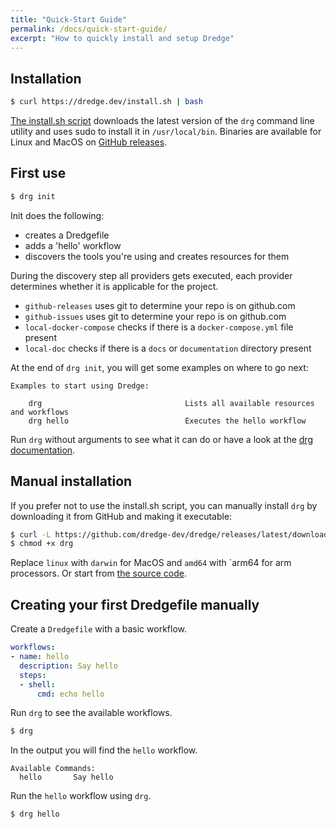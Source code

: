 ```yaml
---
title: "Quick-Start Guide"
permalink: /docs/quick-start-guide/
excerpt: "How to quickly install and setup Dredge"
---
```


## Installation

```bash
$ curl https://dredge.dev/install.sh | bash
```

[The install.sh script](https://github.com/dredge-dev/dredge/blob/main/assets/install.sh) downloads the latest version of the `drg` command line utility and uses sudo to install it in `/usr/local/bin`. Binaries are available for Linux and MacOS on [GitHub releases](https://github.com/dredge-dev/dredge/releases).

## First use

```bash
$ drg init
```

Init does the following:
 * creates a Dredgefile
 * adds a 'hello' workflow
 * discovers the tools you're using and creates resources for them

During the discovery step all providers gets executed, each provider determines whether it is applicable for the project.
 * `github-releases` uses git to determine your repo is on github.com
 * `github-issues` uses git to determine your repo is on github.com
 * `local-docker-compose` checks if there is a `docker-compose.yml` file present
 * `local-doc` checks if there is a `docs` or `documentation` directory present 

At the end of `drg init`, you will get some examples on where to go next:

```
Examples to start using Dredge:

    drg                                Lists all available resources and workflows
    drg hello                          Executes the hello workflow
```

Run `drg` without arguments to see what it can do or have a look at the [drg documentation](/docs/drg/).

## Manual installation

If you prefer not to use the install.sh script, you can manually install `drg` by downloading it from GitHub and making it executable:

```bash
$ curl -L https://github.com/dredge-dev/dredge/releases/latest/download/drg-linux-amd64 > drg
$ chmod +x drg
```

Replace `linux` with `darwin` for MacOS and `amd64` with `arm64 for arm processors. Or start from [the source code](https://github.com/dredge-dev/dredge).

## Creating your first Dredgefile manually

Create a `Dredgefile` with a basic workflow.

```yaml
workflows:
- name: hello
  description: Say hello
  steps:
  - shell:
      cmd: echo hello
```

Run `drg` to see the available workflows.

```bash
$ drg
```

In the output you will find the `hello` workflow.

```
Available Commands:
  hello       Say hello
```

Run the `hello` workflow using `drg`.

```bash
$ drg hello
```
